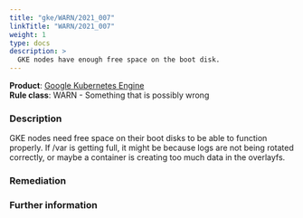```yaml
---
title: "gke/WARN/2021_007"
linkTitle: "WARN/2021_007"
weight: 1
type: docs
description: >
  GKE nodes have enough free space on the boot disk.
---
```


**Product**: [Google Kubernetes Engine](https://cloud.google.com/kubernetes-engine)\
**Rule class**: WARN - Something that is possibly wrong

### Description


GKE nodes need free space on their boot disks to be able to function properly.
If /var is getting full, it might be because logs are not being rotated
correctly, or maybe a container is creating too much data in the overlayfs.

### Remediation

### Further information
